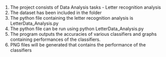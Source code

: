 1. The project consists of Data Analysis tasks - Letter recognition analysis
2. The dataset has been included in the folder
3. The python file containing the letter recognition analysis is LetterData_Analysis.py
4. The python file can be run using python LetterData_Analysis.py
5. The program outputs the accuracies of various classifiers and graphs containing performances of the classifiers.
6. PNG files will be generated that contains the performance of the classifiers